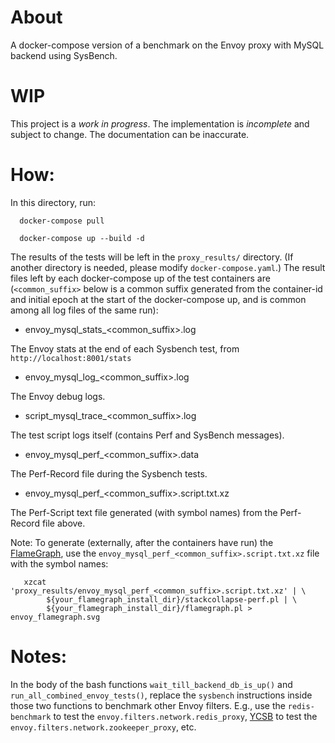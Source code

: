 # About

A docker-compose version of a benchmark on the Envoy proxy with MySQL backend
using SysBench.

# WIP

This project is a *work in progress*. The implementation is *incomplete* and
subject to change. The documentation can be inaccurate.

# How:

In this directory, run:

      docker-compose pull
       
      docker-compose up --build -d

The results of the tests will be left in the `proxy_results/` directory.
(If another directory is needed, please modify `docker-compose.yaml`.) The
result files left by each docker-compose up of the test containers are
(`<common_suffix>` below is a common suffix generated from the container-id
and initial epoch at the start of the docker-compose up, and is common among
all log files of the same run):

- envoy_mysql_stats_<common_suffix>.log

The Envoy stats at the end of each Sysbench test, from `http://localhost:8001/stats`

- envoy_mysql_log_<common_suffix>.log

The Envoy debug logs.

- script_mysql_trace_<common_suffix>.log

The test script logs itself (contains Perf and SysBench messages).

- envoy_mysql_perf_<common_suffix>.data

The Perf-Record file during the Sysbench tests.

- envoy_mysql_perf_<common_suffix>.script.txt.xz

The Perf-Script text file generated (with symbol names) from the Perf-Record
file above.

Note: To generate (externally, after the containers have run) the
[FlameGraph](https://github.com/brendangregg/FlameGraph), use the
`envoy_mysql_perf_<common_suffix>.script.txt.xz` file with the symbol names:

       xzcat 'proxy_results/envoy_mysql_perf_<common_suffix>.script.txt.xz' | \
            ${your_flamegraph_install_dir}/stackcollapse-perf.pl | \
            ${your_flamegraph_install_dir}/flamegraph.pl > envoy_flamegraph.svg

# Notes:

In the body of the bash functions `wait_till_backend_db_is_up()` and
`run_all_combined_envoy_tests()`, replace the `sysbench` instructions inside
those two functions to benchmark other Envoy filters. E.g., use the
`redis-benchmark` to test the `envoy.filters.network.redis_proxy`,
[YCSB](https://github.com/apache/zookeeper/blob/master/zookeeper-docs/src/main/resources/markdown/zookeeperTools.md#benchmark)
to test the `envoy.filters.network.zookeeper_proxy`, etc.

